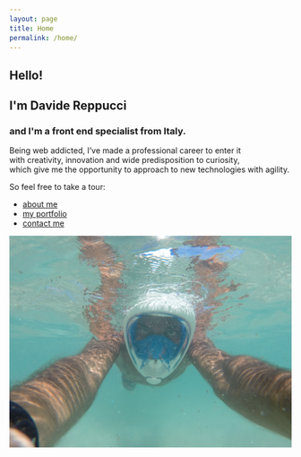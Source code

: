 ```yaml
---
layout: page
title: Home
permalink: /home/
---
```


<section class="page-view home-view enter">
	<div class="content">
		<h1>Hello!</h1>
		<h2>I'm Davide Reppucci</h2>
		<h3>and I'm a <strong>front end specialist</strong> from Italy.</h3>
		<p>Being web addicted, I’ve made a professional career to enter it<br />
		with creativity, innovation and wide predisposition to curiosity,<br />
		which give me the opportunity to approach to new technologies with agility.</p>
		<p>So feel free to take a tour:</p>
		<ul class="clearfix">
			<li><a href="/about" title="about me" data-behavior="internal">about me</a></li>
			<li><a href="/works" title="my portfolio" data-behavior="internal">my portfolio</a></li>
			<li><a href="/contact" title="contact me" data-behavior="internal">contact me</a></li>
		</ul>
	</div>
	<img src="/assets/gfx/views/home.jpg" data-type="background" alt="" title="" class="enter" />
</section>

